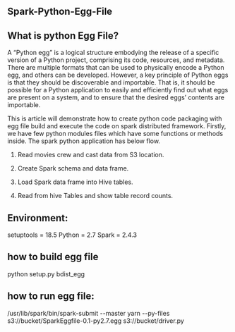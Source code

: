 ## Spark-Python-Egg-File

## What is python Egg File?

A “Python egg” is a logical structure embodying the release of a specific version of a Python project, comprising its code, resources, and metadata. There are multiple formats that can be used to physically encode a Python egg, and others can be developed. However, a key principle of Python eggs is that they should be discoverable and importable. That is, it should be possible for a Python application to easily and efficiently find out what eggs are present on a system, and to ensure that the desired eggs’ contents are importable.

This is article will demonstrate how to create python code packaging with egg file build and execute the code on spark distributed framework. Firstly, we have few python modules files which have some functions or methods inside. The spark python application has below flow.

  1. Read movies crew and cast data from S3 location.

  2. Create Spark schema and data frame.

  3. Load Spark data frame into Hive tables.

  4. Read from hive Tables and show table record counts. 

## Environment:

  setuptools = 18.5
  Python = 2.7
  Spark = 2.4.3

## how to build egg file

  python setup.py bdist_egg

## how to run egg file:

/usr/lib/spark/bin/spark-submit --master yarn --py-files s3://bucket/SparkEggfile-0.1-py2.7.egg s3://bucket/driver.py

